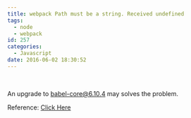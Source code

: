 ```yaml
---
title: webpack Path must be a string. Received undefined
tags:
  - node
  - webpack
id: 257
categories:
  - Javascript
date: 2016-06-02 18:30:52
---
```


&nbsp;

An upgrade to babel-core@6.10.4 may solves the problem.

Reference: [Click Here](https://github.com/webpack/webpack/issues/2463)

&nbsp;
